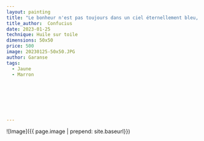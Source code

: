 ```yaml
---
layout: painting
title: "Le bonheur n'est pas toujours dans un ciel éternellement bleu, mais dans les choses les plus simples de la vie."     
title_author:  Confucius    
date: 2023-01-25
technique: Huile sur toile
dimensions: 50x50
price: 500
image: 20230125-50x50.JPG
author: Garanse
tags:
  - Jaune
  - Marron
  
  
  
 
  
  
  
---
```

![Image]({{ page.image | prepend: site.baseurl}})

